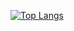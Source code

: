 [![Top Langs](https://github-readme-stats.vercel.app/api/top-langs/?username=jhonedin)](https://github.com/anuraghazra/github-readme-stats)


